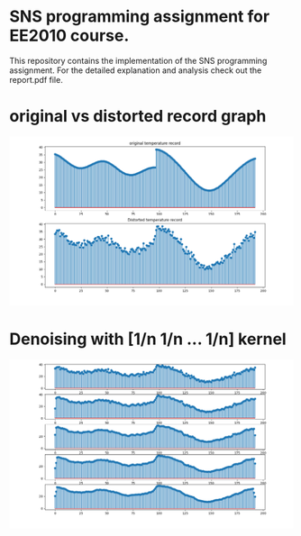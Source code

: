 # SNS programming assignment for EE2010 course.
This repository contains the implementation of the SNS programming assignment.
For the detailed explanation and analysis check out the report.pdf file.

# original vs distorted record graph 
![Original vs Distorted](OriginalVsDistorted.png)

# Denoising with [1/n 1/n ... 1/n] kernel
![denoising](denoising.png)
